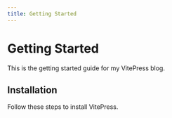 ```yaml
---
title: Getting Started
---
```

# Getting Started
This is the getting started guide for my VitePress blog.

## Installation
Follow these steps to install VitePress.
